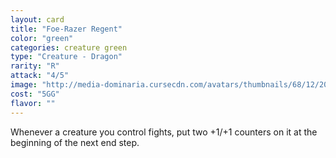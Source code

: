 ```yaml
---
layout: card
title: "Foe-Razer Regent"
color: "green"
categories: creature green
type: "Creature - Dragon"
rarity: "R"
attack: "4/5"
image: "http://media-dominaria.cursecdn.com/avatars/thumbnails/68/12/200/283/635611473600837398.png"
cost: "5GG"
flavor: ""
---
```


Whenever a creature you control fights, put two +1/+1 counters on it at the beginning of the next end step.
